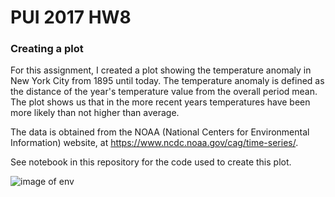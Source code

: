 # PUI 2017 HW8


### Creating a plot

For this assignment, I created a plot showing the temperature anomaly in New York City from 1895 until today. The temperature anomaly is defined as the distance of the year's temperature value from the overall period mean. The plot shows us that in the more recent years temperatures have been more likely than not higher than average.  

The data is obtained from the NOAA (National Centers for Environmental Information) website, at https://www.ncdc.noaa.gov/cag/time-series/.


See notebook in this repository for the code used to create this plot. 


![image of env](https://github.com/biabbiassago/PUI2017_bb1569/blob/master/HW8_bb1569/tempPlot.png)
